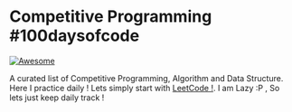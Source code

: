 # Competitive Programming #100daysofcode

[![Awesome](https://cdn.rawgit.com/sindresorhus/awesome/d7305f38d29fed78fa85652e3a63e154dd8e8829/media/badge.svg)](https://github.com/sindresorhus/awesome)

A curated list of Competitive Programming, Algorithm and Data Structure. Here I practice daily ! 
Lets simply start with [LeetCode !](https://leetcode.com/). I am Lazy :P , So lets just keep daily track ! 


